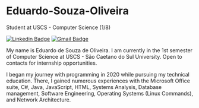 # Eduardo-Souza-Oliveira


Student at USCS - Computer Science (1/8)

[![Linkedin Badge](https://img.shields.io/badge/-Eduardo%20Souza-986DFF?style=flat-square&logo=Linkedin&logoColor=white&link=https://www.linkedin.com/in/eduardosouzao)](https://www.linkedin.com/in/eduardosouzao) 
[![Gmail Badge](https://img.shields.io/badge/-eduardo.soliveira2505@gmail.com-986DFF?style=flat-square&logo=Gmail&logoColor=white&link=mailto:iuricold99@gmail.com)](mailto:eduardo.soliveira2505@gmail.com)

My name is Eduardo de Souza de Oliveira. I am currently in the 1st semester of Computer Science at USCS - São Caetano do Sul University. Open to contacts for internship opportunities.

I began my journey with programming in 2020 while pursuing my technical education. There, I gained numerous experiences with the Microsoft Office suite, C#, Java, JavaScript, HTML, Systems Analysis, Database management, Software Engineering, Operating Systems (Linux Commands), and Network Architecture.
